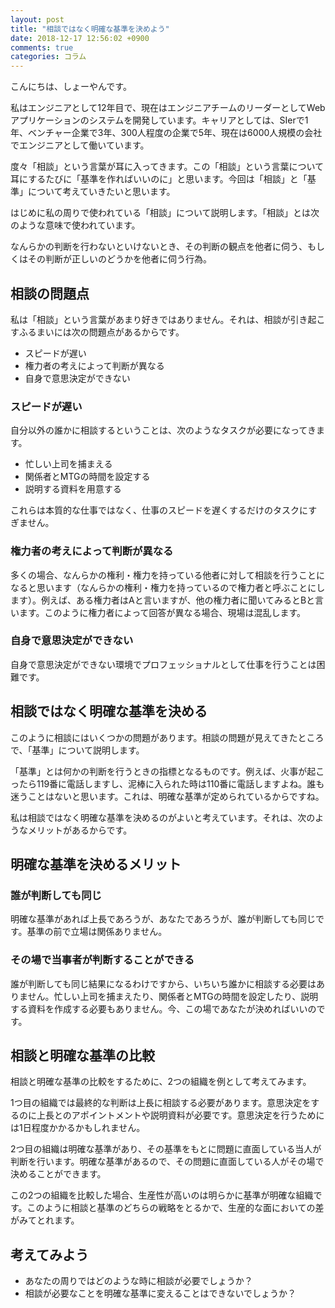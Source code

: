 ```yaml
---
layout: post
title: "相談ではなく明確な基準を決めよう"
date: 2018-12-17 12:56:02 +0900
comments: true
categories: コラム
---
```

こんにちは、しょーやんです。

私はエンジニアとして12年目で、現在はエンジニアチームのリーダーとしてWebアプリケーションのシステムを開発しています。キャリアとしては、SIerで1年、ベンチャー企業で3年、300人程度の企業で5年、現在は6000人規模の会社でエンジニアとして働いています。

度々「相談」という言葉が耳に入ってきます。この「相談」という言葉について耳にするたびに「基準を作ればいいのに」と思います。今回は「相談」と「基準」について考えていきたいと思います。

はじめに私の周りで使われている「相談」について説明します。「相談」とは次のような意味で使われています。

なんらかの判断を行わないといけないとき、その判断の観点を他者に伺う、もしくはその判断が正しいのどうかを他者に伺う行為。

## 相談の問題点

私は「相談」という言葉があまり好きではありません。それは、相談が引き起こすふるまいには次の問題点があるからです。

* スピードが遅い
* 権力者の考えによって判断が異なる
* 自身で意思決定ができない

### スピードが遅い
自分以外の誰かに相談するということは、次のようなタスクが必要になってきます。

* 忙しい上司を捕まえる
* 関係者とMTGの時間を設定する
* 説明する資料を用意する

これらは本質的な仕事ではなく、仕事のスピードを遅くするだけのタスクにすぎません。

### 権力者の考えによって判断が異なる

多くの場合、なんらかの権利・権力を持っている他者に対して相談を行うことになると思います（なんらかの権利・権力を持っているので権力者と呼ぶことにします）。例えば、ある権力者はAと言いますが、他の権力者に聞いてみるとBと言います。このように権力者によって回答が異なる場合、現場は混乱します。

### 自身で意思決定ができない
自身で意思決定ができない環境でプロフェッショナルとして仕事を行うことは困難です。


## 相談ではなく明確な基準を決める
このように相談にはいくつかの問題があります。相談の問題が見えてきたところで、「基準」について説明します。

「基準」とは何かの判断を行うときの指標となるものです。例えば、火事が起こったら119番に電話しますし、泥棒に入られた時は110番に電話しますよね。誰も迷うことはないと思います。これは、明確な基準が定められているからですね。

私は相談ではなく明確な基準を決めるのがよいと考えています。それは、次のようなメリットがあるからです。

## 明確な基準を決めるメリット

### 誰が判断しても同じ
明確な基準があれば上長であろうが、あなたであろうが、誰が判断しても同じです。基準の前で立場は関係ありません。

### その場で当事者が判断することができる

誰が判断しても同じ結果になるわけですから、いちいち誰かに相談する必要はありません。忙しい上司を捕まえたり、関係者とMTGの時間を設定したり、説明する資料を作成する必要もありません。今、この場であなたが決めればいいのです。

## 相談と明確な基準の比較

相談と明確な基準の比較をするために、2つの組織を例として考えてみます。

1つ目の組織では最終的な判断は上長に相談する必要があります。意思決定をするのに上長とのアポイントメントや説明資料が必要です。意思決定を行うためには1日程度かかるかもしれません。

2つ目の組織は明確な基準があり、その基準をもとに問題に直面している当人が判断を行います。明確な基準があるので、その問題に直面している人がその場で決めることができます。

この2つの組織を比較した場合、生産性が高いのは明らかに基準が明確な組織です。このように相談と基準のどちらの戦略をとるかで、生産的な面においての差がみてとれます。

## 考えてみよう

* あなたの周りではどのような時に相談が必要でしょうか？
* 相談が必要なことを明確な基準に変えることはできないでしょうか？
